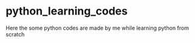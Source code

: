 # python_learning_codes
Here the some python codes are made by me while learning python from scratch
